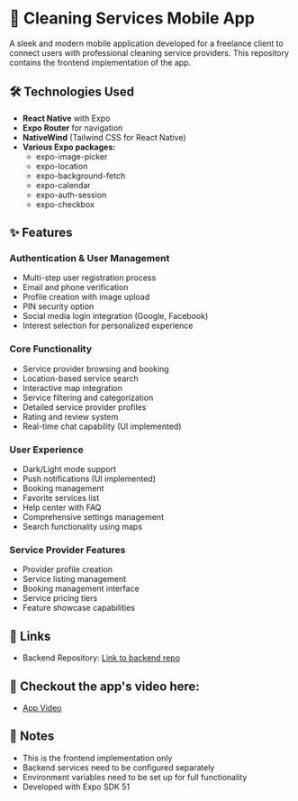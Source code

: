# 🧼 Cleaning Services Mobile App

A sleek and modern mobile application developed for a freelance client to connect users with professional cleaning service providers. This repository contains the frontend implementation of the app.

## 🛠️ Technologies Used

- **React Native** with Expo
- **Expo Router** for navigation
- **NativeWind** (Tailwind CSS for React Native)
- **Various Expo packages:**
  - expo-image-picker
  - expo-location
  - expo-background-fetch
  - expo-calendar
  - expo-auth-session
  - expo-checkbox

## ✨ Features

### Authentication & User Management
- Multi-step user registration process
- Email and phone verification
- Profile creation with image upload
- PIN security option
- Social media login integration (Google, Facebook)
- Interest selection for personalized experience

### Core Functionality
- Service provider browsing and booking
- Location-based service search
- Interactive map integration
- Service filtering and categorization
- Detailed service provider profiles
- Rating and review system
- Real-time chat capability (UI implemented)

### User Experience
- Dark/Light mode support
- Push notifications (UI implemented)
- Booking management
- Favorite services list
- Help center with FAQ
- Comprehensive settings management
- Search functionality using maps

### Service Provider Features
- Provider profile creation
- Service listing management
- Booking management interface
- Service pricing tiers
- Feature showcase capabilities

## 🔗 Links

- Backend Repository: [Link to backend repo](https://github.com/siddnikh/cleaning-services-be)

## 📱 Checkout the app's video here:
- [App Video](https://drive.google.com/file/d/1eBFJApuufAo1aqgYAQLIVNuLz_4KTcDD/view?usp=sharing)

## 📝 Notes

- This is the frontend implementation only
- Backend services need to be configured separately
- Environment variables need to be set up for full functionality
- Developed with Expo SDK 51
